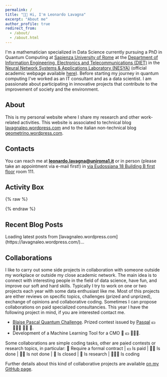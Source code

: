 ```yaml
---
permalink: /
title: "👋🏻 Hi, I'm Leonardo Lavagna"
excerpt: "About me"
author_profile: true
redirect_from: 
  - /about/
  - /about.html
---
```


I'm a mathematician specialized in Data Science currently pursuing a PhD in Quantum Computing at [Sapienza University of Rome](https://www.uniroma1.it/en/pagina-strutturale/home) at the [Department of Information Engineering, Electronics and Telecommunications (DIET)](https://web.uniroma1.it/dip_diet/en) in the [Neural Network Systems & Applications Laboratory (NESYA)](https://sites.google.com/view/nesya) (official academic webpage available [here](https://phd.uniroma1.it/web/LEONARDO-LAVAGNA_nP1650170_IT.aspx)). Before starting my journey in quantum computing I've worked as an IT consultant and as a data scientist. I am passionate about participating in innovative projects that contribute to the improvement of society and the environment. 


## About
This is my personal website where I share my research and other work-related activities. This website is associated to technical blog [lavagnaleo.wordpress.com](https://lavagnaleo.wordpress.com/) and to the italian non-technical blog [geometrino.wordpress.com](https://geometrino.wordpress.com/).


## Contacts
You can reach me at **leonardo.lavagna@uniroma1.it** or in person (please take an appointment via e-mail first!) in [via Eudossiana 18 Building B first floor](https://diet.web.uniroma1.it/en/how-reach-us) room 111.


## Activity Box
<!-- Embed GitHub Gist -->
{% raw %}
<div>
  <script src="https://gist.github.com/leonardoLavagna/bbe7488660d73bf07d95dbf060ab6ba4.js"></script>
</div>
{% endraw %}

## Recent Blog Posts

<div id="recent-posts">
  Loading latest posts from [lavagnaleo.wordpress.com](https://lavagnaleo.wordpress.com/)...
</div>


## Collaborations
I like to carry out some side projects in collaboration with someone outside my workplace or outside my close academic network. The main idea is to connect with interesting people in the field of data science, have fun, and improve our soft and hard skills. Typically I try to work on one or two projects each year with some data enthusiast like me. Most of this projects are either reviews on specific topics, challenges (prized and unprized), exchange of opinions and collaborative coding. Sometimes I can propose collaborations on paid specialized consultancies. This year I have the following project in mind, if you are interested contact me.
- [Blaise Pascal Quantum Challenge](https://www.agorize.com/en/challenges/blaisepascalquantumchallenge2025?lang=en). Prized contest issued by [Pasqal](https://www.pasqal.com/) 💵 🧑🏻‍💻 👎🏻 🚫.
- Development of a Machine Learning Tool for a CMO 💼 💵 🧑🏻‍💻.

Some collaborations are simple coding tasks, other are paied contests or research topics, in particular: 
        💼 Require a formal contract | 💵 Is paid | 👍🏻 Is done | 👎🏻 Is not done | 🚫 Is closed | 🔎 Is research | 🧑🏻‍💻 Is coding 

Further details about this kind of collaborative projects are available [on my GitHub page](https://github.com/leonardoLavagna/Collaborations).
